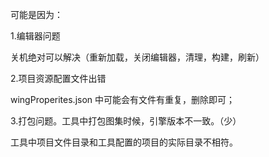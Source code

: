 可能是因为：

1.编辑器问题

关机绝对可以解决（重新加载，关闭编辑器，清理，构建，刷新）

2.项目资源配置文件出错

wingProperites.json 中可能会有文件有重复，删除即可；

3.打包问题。工具中打包图集时候，引擎版本不一致。（少）

工具中项目文件目录和工具配置的项目的实际目录不相符。

